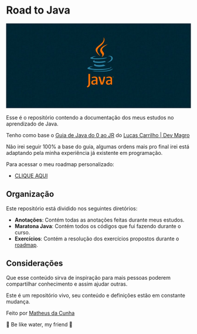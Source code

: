 # Road to Java

![Java Logo](java-logo.png)

Esse é o repositório contendo a documentação dos meus estudos no aprendizado de Java.

Tenho como base o [Guia de Java do 0 ao JR](https://docs.google.com/document/d/12ek1Wsd_ibuwTOjHtLPZwEWdy5-A7cRoO2Bf-v5G1_s/edit?tab=t.0) do [Lucas Carrilho | Dev Magro](https://github.com/karilho)

Não irei seguir 100% a base do guia, algumas ordens mais pro final irei está adaptando pela minha experiência já existente em programação.

Para acessar o meu roadmap personalizado:

- [CLIQUE AQUI](roadmap.md)

## Organização

Este repositório está dividido nos seguintes diretórios:

- **Anotações**: Contém todas as anotações feitas durante meus estudos.
- **Maratona Java**: Contém todos os códigos que fui fazendo durante o curso.
- **Exercícios**: Contém a resolução dos exercícios propostos durante o [roadmap](roadmap.md).

## Considerações

Que esse conteúdo sirva de inspiração para mais pessoas poderem compartilhar conhecimento e assim ajudar outras.

Este é um repositório vivo, seu conteúdo e definições estão em constante mudança.

Feito por [Matheus da Cunha](https://www.linkedin.com/in/matheusdcunha/)

🌊 Be like water, my friend 🌊
